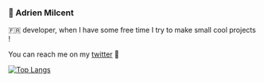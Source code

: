 ### 🥦 Adrien Milcent

🇫🇷 developer, when I have some free time I try to make small cool projects !

You can reach me on my [twitter](https://twitter.com/Dr4rtemi) 👋

[![Top Langs](https://github-readme-stats.vercel.app/api/top-langs/?username=DrArtemi&layout=compact&theme=calm)](https://github.com/anuraghazra/github-readme-stats)
